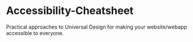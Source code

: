 # Accessibility-Cheatsheet
Practical approaches to Universal Design for making your website/webapp accessible to everyone.
